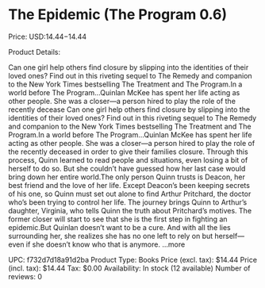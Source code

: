 # The Epidemic (The Program 0.6)

Price: USD:$14.44-$14.44

Product Details:

Can one girl help others find closure by slipping into the identities of their loved ones? Find out in this riveting sequel to The Remedy and companion to the New York Times bestselling The Treatment and The Program.In a world before The Program…Quinlan McKee has spent her life acting as other people. She was a closer—a person hired to play the role of the recently decease Can one girl help others find closure by slipping into the identities of their loved ones? Find out in this riveting sequel to The Remedy and companion to the New York Times bestselling The Treatment and The Program.In a world before The Program…Quinlan McKee has spent her life acting as other people. She was a closer—a person hired to play the role of the recently deceased in order to give their families closure. Through this process, Quinn learned to read people and situations, even losing a bit of herself to do so. But she couldn’t have guessed how her last case would bring down her entire world.The only person Quinn trusts is Deacon, her best friend and the love of her life. Except Deacon’s been keeping secrets of his one, so Quinn must set out alone to find Arthur Pritchard, the doctor who’s been trying to control her life. The journey brings Quinn to Arthur’s daughter, Virginia, who tells Quinn the truth about Pritchard’s motives. The former closer will start to see that she is the first step in fighting an epidemic.But Quinlan doesn’t want to be a cure. And with all the lies surrounding her, she realizes she has no one left to rely on but herself—even if she doesn’t know who that is anymore. ...more

UPC: f732d7d18a91d2ba
Product Type: Books
Price (excl. tax): $14.44
Price (incl. tax): $14.44
Tax: $0.00
Availability: In stock (12 available)
Number of reviews: 0